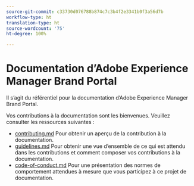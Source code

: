 ```yaml
---
source-git-commit: c33730d076788b874c7c3b4f2e3341b0f3a56d7b
workflow-type: ht
translation-type: ht
source-wordcount: '75'
ht-degree: 100%

---
```

# Documentation d’Adobe Experience Manager Brand Portal

Il s’agit du référentiel pour la documentation d’Adobe Experience Manager Brand Portal.

Vos contributions à la documentation sont les bienvenues. Veuillez consulter les ressources suivantes :

* [contributing.md](contributing.md) Pour obtenir un aperçu de la contribution à la documentation.
* [guidelines.md](guidelines.md) Pour obtenir une vue d’ensemble de ce qui est attendu dans les contributions et comment composer vos contributions à la documentation.
* [code-of-conduct.md](code-of-conduct.md) Pour une présentation des normes de comportement attendues à mesure que vous participez à ce projet de documentation.
